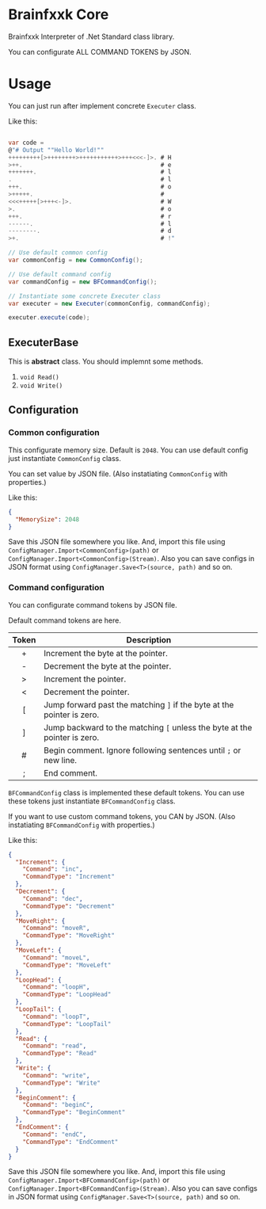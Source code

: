 # Brainfxxk Core

Brainfxxk Interpreter of .Net Standard class library.

You can configurate ALL COMMAND TOKENS by JSON.

# Usage

You can just run after implement concrete `Executer` class.

Like this:

```csharp

var code = 
@"# Output ""Hello World!""
+++++++++[>++++++++>+++++++++++>+++<<<-]>. # H
>++.                                       # e
+++++++.                                   # l
.                                          # l
+++.                                       # o
>+++++.                                    #  
<<<+++++[>+++<-]>.                         # W
>.                                         # o
+++.                                       # r
------.                                    # l
--------.                                  # d
>+.                                        # !"

// Use default common config
var commonConfig = new CommonConfig();

// Use default command config
var commandConfig = new BFCommandConfig();

// Instantiate some concrete Executer class
var executer = new Executer(commonConfig, commandConfig);

executer.execute(code);

```


## ExecuterBase

This is **abstract** class. You should implemnt some methods.

1. `void Read()`
1. `void Write()`

## Configuration

### Common configuration

This configurate memory size. Default is `2048`.
You can use default config just instantiate `CommonConfig` class.

You can set value by JSON file.
(Also instatiating `CommonConfig` with properties.)

Like this:

```json
{
  "MemorySize": 2048
}
```

Save this JSON file somewhere you like. And, import this file using `ConfigManager.Import<CommonConfig>(path)` or `ConfigManager.Import<CommonConfig>(Stream)`.
Also you can save configs in JSON format using `ConfigManager.Save<T>(source, path)` and so on.


### Command configuration

You can configurate command tokens by JSON file.

Default command tokens are here. 

|Token|Description|
|:-:|---|
|+|Increment the byte at the pointer.|
|-|Decrement the byte at the pointer.|
|>|Increment the pointer.|
|<|Decrement the pointer.|
|[|Jump forward past the matching `]` if the byte at the pointer is zero.|
|]|Jump backward to the matching `[` unless the byte at the pointer is zero.|
|#|Begin comment. Ignore following sentences until `;` or new line.|
|;|End comment.|

`BFCommandConfig` class is implemented these default tokens. You can use these tokens just instantiate `BFCommandConfig` class.

If you want to use custom command tokens, you CAN by JSON.
(Also instatiating `BFCommandConfig` with properties.)

Like this:

```json
{
  "Increment": {
    "Command": "inc",
    "CommandType": "Increment"
  },
  "Decrement": {
    "Command": "dec",
    "CommandType": "Decrement"
  },
  "MoveRight": {
    "Command": "moveR",
    "CommandType": "MoveRight"
  },
  "MoveLeft": {
    "Command": "moveL",
    "CommandType": "MoveLeft"
  },
  "LoopHead": {
    "Command": "loopH",
    "CommandType": "LoopHead"
  },
  "LoopTail": {
    "Command": "loopT",
    "CommandType": "LoopTail"
  },
  "Read": {
    "Command": "read",
    "CommandType": "Read"
  },
  "Write": {
    "Command": "write",
    "CommandType": "Write"
  },
  "BeginComment": {
    "Command": "beginC",
    "CommandType": "BeginComment"
  },
  "EndComment": {
    "Command": "endC",
    "CommandType": "EndComment"
  }
}
```

Save this JSON file somewhere you like. And, import this file using `ConfigManager.Import<BFCommandConfig>(path)` or `ConfigManager.Import<BFCommandConfig>(Stream)`.
Also you can save configs in JSON format using `ConfigManager.Save<T>(source, path)` and so on.
